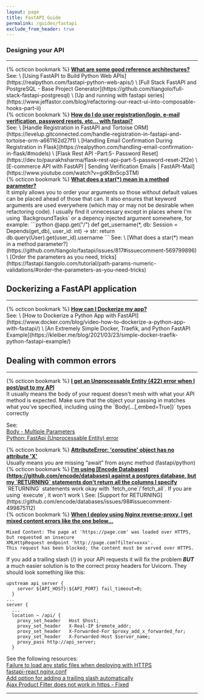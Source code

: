 ```yaml
---
layout: page
title: FastAPI Guide
permalink: /guides/fastapi
exclude_from_header: true
---
```


### Designing your API
---
<div id="good-ref-archs" class="flash">
  {% octicon bookmark %} 
  <strong>
    <a class="nostyle" href="javascript:void(0)" onclick="goToNote('good-ref-archs')">
      What are some good reference architectures?
    </a>
  </strong>
</div>
See: \
[Using FastAPI to Build Python Web APIs](https://realpython.com/fastapi-python-web-apis/) \
[Full Stack FastAPI and PostgreSQL - Base Project Generator](https://github.com/tiangolo/full-stack-fastapi-postgresql) \
[Up and running with fastapi series](https://www.jeffastor.com/blog/refactoring-our-react-ui-into-composable-hooks-part-ii)

<div id="user-reg-auth" class="flash">
  {% octicon bookmark %} 
  <strong>
    <a class="nostyle" href="javascript:void(0)" onclick="goToNote('user-reg-auth')">
      How do I do user registration/login, e-mail verification, password resets, etc... with fastapi?
    </a>
  </strong>
</div>
See: \
[Handle Registration in FastAPI and Tortoise ORM](https://levelup.gitconnected.com/handle-registration-in-fastapi-and-tortoise-orm-a661162d27f1) \
[Handling Email Confirmation During Registration in Flask](https://realpython.com/handling-email-confirmation-in-flask/#models) \
[Flask Rest API -Part:5- Password Reset](https://dev.to/paurakhsharma/flask-rest-api-part-5-password-reset-2f2e) \
[E-commerce API with FastAPI | Sending Verification Emails | FastAPI-Mail](https://www.youtube.com/watch?v=gdKBn5cp3TM)

<div id="star-in-method" class="flash">
  {% octicon bookmark %} 
  <strong>
    <a class="nostyle" href="javascript:void(0)" onclick="goToNote('star-in-method')">
      What does a star(*) mean in a method parameter?
    </a>
  </strong>
</div>
It simply allows you to order your arguments so those without default values can be placed ahead of those that can.  It also ensures that 
keyword arguments are used everywhere (which may or may not be desirable when refactoring code).  I usually find it unnecessary except in places where I'm using 
`BackgroundTasks` or a depency injected argument somewhere, for example:
```python
@app.get("/")
def get_username(*, db: Session = Depends(get_db), user_id: int) -> str:
    return db.query(User).get(user_id).username
```
See: \
[What does a star(*) mean in a method parameter?](https://github.com/tiangolo/fastapi/issues/817#issuecomment-569799896) \
[Order the parameters as you need, tricks](https://fastapi.tiangolo.com/tutorial/path-params-numeric-validations/#order-the-parameters-as-you-need-tricks)


## Dockerizing a FastAPI application
- - -
<div id="how-to-dockerize" class="flash">
  {% octicon bookmark %} 
  <strong>
    <a class="nostyle" href="javascript:void(0)" onclick="goToNote('how-to-dockerize')">
      How can I Dockerize my app?
    </a>
  </strong>
</div>
See: \
[How to Dockerize a Python App with FastAPI](https://www.docker.com/blog/video-how-to-dockerize-a-python-app-with-fastapi/) \
[An Extremely Simple Docker, Traefik, and Python FastAPI Example](https://kleiber.me/blog/2021/03/23/simple-docker-traefik-python-fastapi-example/)


## Dealing with common errors
- - -
<div id="error-unprocessable-entity-422" class="flash flash-error">
  {% octicon bookmark %} 
  <strong>
    <a class="nostyle" href="javascript:void(0)" onclick="goToNote('error-unprocessable-entity-422')">
      I get an Unprocessable Entity (422) error when I post/put to my API
    </a>
  </strong>
</div>
It usually means the body of your request doesn't mesh with what your API method is expected.  Make sure that the object your passing in matches what you've
specified, including using the `Body(...[,embed=True])` types correctly

See: \
[Body - Multiple Parameters](https://fastapi.tiangolo.com/tutorial/body-multiple-params/?h=embed) \
[Python: FastApi (Unprocessable Entity) error](https://stackoverflow.com/questions/62384392/python-fastapi-unprocessable-entity-error)

<div id="error-coroutine-has-no-attribute" class="flash flash-error">
  {% octicon bookmark %} 
  <strong>
    <a class="nostyle" href="javascript:void(0)" onclick="goToNote('error-coroutine-has-no-attribute')">
      AttributeError: 'coroutine' object has no attribute 'X'
    </a>
  </strong>
</div>
Usually means you are missing “await” from async method (fastapi/python)

<div id="error-postgresql-returning-nada" class="flash flash-error">
  {% octicon bookmark %} 
  <strong>
    <a class="nostyle" href="javascript:void(0)" onclick="goToNote('error-postgresql-returning-nada')">
      I'm using [Encode Databases](https://github.com/encode/databases) against a postgres database, but my `RETURNING` statements don't return all the columns I specify
    </a>
  </strong>
</div>
`RETURNING` statements work okay with `fetch_one`/`fetch_all`.  If you are using `execute`, it won't work \
See: [Support for RETURNING](https://github.com/encode/databases/issues/98#issuecomment-499875112) 

<div id="error-nginx-reverse-proxy-https" class="flash flash-error">
  {% octicon bookmark %} 
  <strong>
    <a class="nostyle" href="javascript:void(0)" onclick="goToNote('error-nginx-reverse-proxy-https')">
      When I deploy using Nginx reverse-proxy, I get mixed content errors like the one below...
    </a>
  </strong>
</div>

```
Mixed Content: The page at 'https://page.com' was loaded over HTTPS, but requested an insecure 
XMLHttpRequest endpoint 'http://page.com?filter=xxxx'. 
This request has been blocked; the content must be served over HTTPS.
```
If you add a trailing slash (/) in your API requests it will fix the problem ***BUT*** a much easier solution is to 
the correct proxy headers for Uvicorn.  They should look something like this:
```
upstream api_server {
    server ${API_HOST}:${API_PORT} fail_timeout=0;
  }
...
server {
  ...
  location ~ /api/ {
    proxy_set_header   Host $host;
    proxy_set_header   X-Real-IP $remote_addr;
    proxy_set_header   X-Forwarded-For $proxy_add_x_forwarded_for;
    proxy_set_header   X-Forwarded-Host $server_name;
    proxy_pass http://api_server;
  }
```
See the following resources: \
[Failure to load any static files when deploying with HTTPS](https://github.com/tiangolo/fastapi/issues/2611#issuecomment-755436758) \
[fastapi-react nginx.conf](https://github.com/vikramgulia/fastapi-react/blob/master/ui/nginx/nginx.conf) \
[Add option for adding a trailing slash automatically](https://github.com/axios/axios/issues/757) \
[Ajax Product Filter does not work in https - Fixed](https://support.yithemes.com/hc/en-us/articles/115002851847-Ajax-Product-Filter-does-not-work-in-https-Fixed) 

- - -